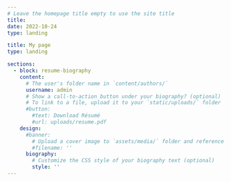 ```yaml
---
# Leave the homepage title empty to use the site title
title:
date: 2022-10-24
type: landing

title: My page
type: landing

sections:
  - block: resume-biography
    content:
      # The user's folder name in `content/authors/`
      username: admin
      # Show a call-to-action button under your biography? (optional)
      # To link to a file, upload it to your `static/uploads/` folder
      #button:
        #text: Download Résumé
        #url: uploads/resume.pdf
    design:
      #banner:
        # Upload a cover image to `assets/media/` folder and reference its filename here (optional)
        #filename: ''
      biography:
        # Customize the CSS style of your biography text (optional)
        style: ''
---
```

